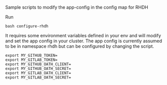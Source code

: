 
Sample scripts to modify the app-config in the config map for RHDH

Run
```
bash configure-rhdh
```

It requires some environment variables defined in your env and will modify and set the app config in your cluster. The app config is currently assumed to be in namespace rhdh but can be configured by changing the script.

```
export MY_GITHUB_TOKEN=
export MY_GITLAB_TOKEN=
export MY_GITHUB_OATH_CLIENT=
export MY_GITHUB_OATH_SECRET=
export MY_GITLAB_OATH_CLIENT=
export MY_GITLAB_OATH_SECRET=
```